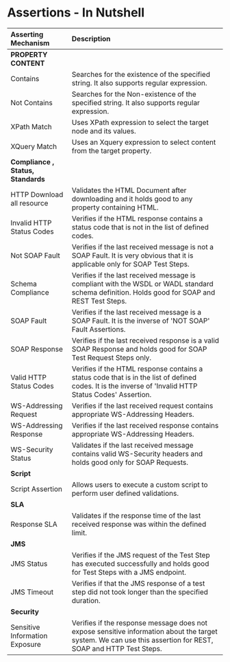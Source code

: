 # Assertions - In Nutshell

| **Asserting Mechanism** | **Description** |
| :--- | :--- |
| **PROPERTY CONTENT** |  |
| Contains | Searches for the existence of the specified string. It also supports regular expression. |
| Not Contains | Searches for the Non-existence of the specified string. It also supports regular expression. |
| XPath Match | Uses XPath expression to select the target node and its values. |
| XQuery Match | Uses an Xquery expression to select content from the target property. |
| **Compliance , Status, Standards** |  |
| HTTP Download all resource | Validates the HTML Document after downloading and it holds good to any property containing HTML. |
| Invalid HTTP Status Codes | Verifies if the HTML response contains a status code that is not in the list of defined codes. |
| Not SOAP Fault | Verifies if the last received message is not a SOAP Fault. It is very obvious that it is applicable only for SOAP Test Steps. |
| Schema Compliance | Verifies if the last received message is compliant with the WSDL or WADL standard schema definition. Holds good for SOAP and REST Test Steps. |
| SOAP Fault | Verifies if the last received message is a SOAP Fault. It is the inverse of 'NOT SOAP' Fault Assertions. |
| SOAP Response | Verifies if the last received response is a valid SOAP Response and holds good for SOAP Test Request Steps only. |
| Valid HTTP Status Codes | Verifies if the HTML response contains a status code that is in the list of defined codes. It is the inverse of 'Invalid HTTP Status Codes' Assertion. |
| WS-Addressing Request | Verifies if the last received request contains appropriate WS-Addressing Headers. |
| WS-Addressing Response | Verifies if the last received response contains appropriate WS-Addressing Headers. |
| WS-Security Status | Validates if the last received message contains valid WS-Security headers and holds good only for SOAP Requests. |
| **Script** |  |
| Script Assertion | Allows users to execute a custom script to perform user defined validations. |
| **SLA** |  |
| Response SLA | Validates if the response time of the last received response was within the defined limit. |
| **JMS** |  |
| JMS Status | Verifies if the JMS request of the Test Step has executed successfully and holds good for Test Steps with a JMS endpoint. |
| JMS Timeout | Verifies if that the JMS response of a test step did not took longer than the specified duration. |
| **Security** |  |
| Sensitive Information Exposure | Verifies if the response message does not expose sensitive information about the target system. We can use this assertion for REST, SOAP and HTTP Test Steps. |

